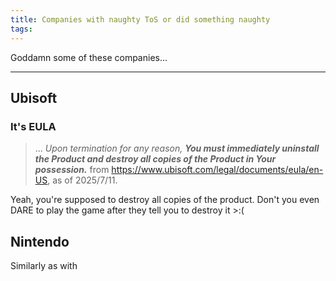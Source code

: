 ```yaml
---
title: Companies with naughty ToS or did something naughty
tags:
---
```

Goddamn some of these companies...  

------
## Ubisoft 
### It's EULA 
> ... *Upon termination for any reason, **You must immediately uninstall the Product and destroy all copies of the Product in Your possession.***
from https://www.ubisoft.com/legal/documents/eula/en-US, as of 2025/7/11. 

Yeah, you're supposed to destroy all copies of the product. Don't you even DARE to play the game after they tell you to destroy it >:(

## Nintendo 
Similarly as with 
